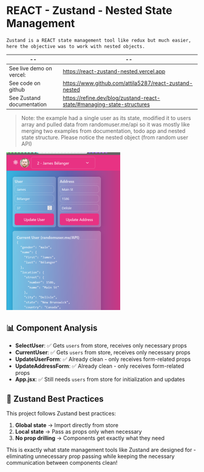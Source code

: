 # REACT - Zustand - Nested State Management

    Zustand is a REACT state management tool like redux but much easier, here the objective was to work with nested objects.

|--|--|
|--|--|
| See live demo on vercel: | https://react-zustand-nested.vercel.app |
| See code on github | https://www.github.com/attila5287/react-zustand-nested |
| See Zustand documentation | https://refine.dev/blog/zustand-react-state/#managing-state-structures |
 
 >   Note: the example had a single user as its state, modified it to users array and pulled data from randomuser.me/api so it was mostly like merging two examples from documentation, todo app and nested state structure. Please notice the nested object (from random user API) 

<img src="./src/assets/Screenshot.png" width="300">


## 📊 Component Analysis

- **SelectUser**: ✅ Gets `users` from store, receives only necessary props
- **CurrentUser**: ✅ Gets `users` from store, receives only necessary props  
- **UpdateUserForm**: ✅ Already clean - only receives form-related props
- **UpdateAddressForm**: ✅ Already clean - only receives form-related props
- **App.jsx**: ✅ Still needs `users` from store for initialization and updates

## 🎯 Zustand Best Practices

This project follows Zustand best practices:

1. **Global state** → Import directly from store
2. **Local state** → Pass as props only when necessary
3. **No prop drilling** → Components get exactly what they need

This is exactly what state management tools like Zustand are designed for - eliminating unnecessary prop passing while keeping the necessary communication between components clean!
